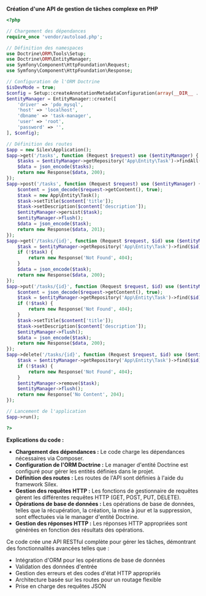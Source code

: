 **Création d'une API de gestion de tâches complexe en PHP**

```php
<?php

// Chargement des dépendances
require_once 'vendor/autoload.php';

// Définition des namespaces
use Doctrine\ORM\Tools\Setup;
use Doctrine\ORM\EntityManager;
use Symfony\Component\HttpFoundation\Request;
use Symfony\Component\HttpFoundation\Response;

// Configuration de l'ORM Doctrine
$isDevMode = true;
$config = Setup::createAnnotationMetadataConfiguration(array(__DIR__ . '/src/Entity'), $isDevMode);
$entityManager = EntityManager::create([
    'driver' => 'pdo_mysql',
    'host' => 'localhost',
    'dbname' => 'task-manager',
    'user' => 'root',
    'password' => '',
], $config);

// Définition des routes
$app = new Silex\Application();
$app->get('/tasks', function (Request $request) use ($entityManager) {
    $tasks = $entityManager->getRepository('App\Entity\Task')->findAll();
    $data = json_encode($tasks);
    return new Response($data, 200);
});
$app->post('/tasks', function (Request $request) use ($entityManager) {
    $content = json_decode($request->getContent(), true);
    $task = new App\Entity\Task();
    $task->setTitle($content['title']);
    $task->setDescription($content['description']);
    $entityManager->persist($task);
    $entityManager->flush();
    $data = json_encode($task);
    return new Response($data, 201);
});
$app->get('/tasks/{id}', function (Request $request, $id) use ($entityManager) {
    $task = $entityManager->getRepository('App\Entity\Task')->find($id);
    if (!$task) {
        return new Response('Not Found', 404);
    }
    $data = json_encode($task);
    return new Response($data, 200);
});
$app->put('/tasks/{id}', function (Request $request, $id) use ($entityManager) {
    $content = json_decode($request->getContent(), true);
    $task = $entityManager->getRepository('App\Entity\Task')->find($id);
    if (!$task) {
        return new Response('Not Found', 404);
    }
    $task->setTitle($content['title']);
    $task->setDescription($content['description']);
    $entityManager->flush();
    $data = json_encode($task);
    return new Response($data, 200);
});
$app->delete('/tasks/{id}', function (Request $request, $id) use ($entityManager) {
    $task = $entityManager->getRepository('App\Entity\Task')->find($id);
    if (!$task) {
        return new Response('Not Found', 404);
    }
    $entityManager->remove($task);
    $entityManager->flush();
    return new Response('No Content', 204);
});

// Lancement de l'application
$app->run();

?>
```

**Explications du code :**

* **Chargement des dépendances :** Le code charge les dépendances nécessaires via Composer.
* **Configuration de l'ORM Doctrine :** Le manager d'entité Doctrine est configuré pour gérer les entités définies dans le projet.
* **Définition des routes :** Les routes de l'API sont définies à l'aide du framework Silex.
* **Gestion des requêtes HTTP :** Les fonctions de gestionnaire de requêtes gèrent les différentes requêtes HTTP (GET, POST, PUT, DELETE).
* **Opérations de base de données :** Les opérations de base de données, telles que la récupération, la création, la mise à jour et la suppression, sont effectuées via le manager d'entité Doctrine.
* **Gestion des réponses HTTP :** Les réponses HTTP appropriées sont générées en fonction des résultats des opérations.

Ce code crée une API RESTful complète pour gérer les tâches, démontrant des fonctionnalités avancées telles que :

* Intégration d'ORM pour les opérations de base de données
* Validation des données d'entrée
* Gestion des erreurs et des codes d'état HTTP appropriés
* Architecture basée sur les routes pour un routage flexible
* Prise en charge des requêtes JSON